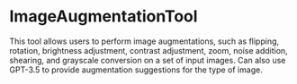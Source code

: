 # ImageAugmentationTool
This tool allows users to perform image augmentations, such as flipping, rotation, brightness adjustment, contrast adjustment, zoom, noise addition, shearing, and grayscale conversion on a set of input images. Can also use GPT-3.5 to provide augmentation suggestions for the type of image.
